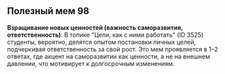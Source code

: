 ## Полезный мем 98

**Взращивание новых ценностей (важность саморазвития, ответственность)**: В топике "Цели, как с ними работать" (ID 3525) студенты, вероятно, делятся опытом постановки личных целей, подчеркивая ответственность за свой рост. Это мем проявляется в 1–2 ответах, где акцент на саморазвитии как ценности, а не на внешнем давлении, что мотивирует к долгосрочным изменениям.